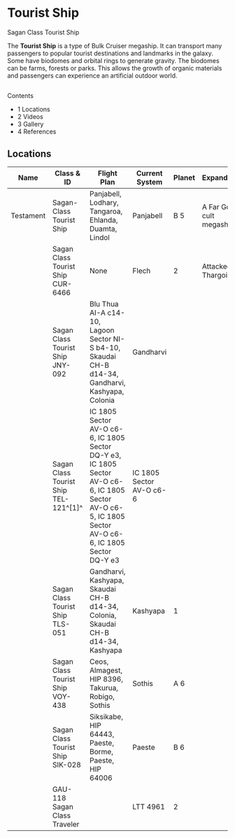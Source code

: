 # Tourist Ship
Sagan Class Tourist Ship
 		 	 

The **Tourist Ship** is a type of Bulk Cruiser megaship. It can transport many passengers to popular tourist destinations and landmarks in the galaxy. Some have biodomes and orbital rings to generate gravity. The biodomes can be farms, forests or parks. This allows the growth of organic materials and passengers can experience an artificial outdoor world.

## 

Contents

- 1 Locations
- 2 Videos
- 3 Gallery
- 4 References

## Locations

| Name | Class & ID | Flight Plan | Current System | Planet | ExpandNotes |
| --- | --- | --- | --- | --- | --- |
| Testament | Sagan-Class Tourist Ship | Panjabell, Lodhary, Tangaroa, Ehlanda, Duamta, Lindol | Panjabell | B 5 | A Far God cult megaship |
|  | Sagan Class Tourist Ship CUR-6466 | None | Flech | 2 | Attacked by Thargoids |
|  | Sagan Class Tourist Ship JNY-092 | Blu Thua AI-A c14-10, Lagoon Sector NI-S b4-10, Skaudai CH-B d14-34, Gandharvi, Kashyapa, Colonia | Gandharvi |  |  |
|  | Sagan Class Tourist Ship TEL-121^[1]^ | IC 1805 Sector AV-O c6-6, IC 1805 Sector DQ-Y e3, IC 1805 Sector AV-O c6-6, IC 1805 Sector AV-O c6-5, IC 1805 Sector AV-O c6-6, IC 1805 Sector DQ-Y e3 | IC 1805 Sector AV-O c6-6 |  |  |
|  | Sagan Class Tourist Ship TLS-051 | Gandharvi, Kashyapa, Skaudai CH-B d14-34, Colonia, Skaudai CH-B d14-34, Kashyapa | Kashyapa | 1 |  |
|  | Sagan Class Tourist Ship VOY-438 | Ceos, Almagest, HIP 8396, Takurua, Robigo, Sothis | Sothis | A 6 |  |
|  | Sagan Class Tourist Ship SIK-028 | Siksikabe, HIP 64443, Paeste, Borme, Paeste, HIP 64006 | Paeste | B 6 |  |
|  | GAU-118 Sagan Class Traveler |  | LTT 4961 | 2 |  |
